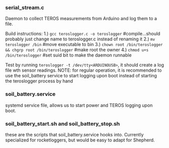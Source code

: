 ### serial_stream.c

Daemon to collect TEROS measurements from Arduino and log them to a file. 

Build instructions:
1.) `gcc teroslogger.c -o teroslogger` #compile...should probably just change name to teroslogger.c instead of renaming it
2.) `mv teroslogger /bin` #move executable to bin
3.) `chown root /bin/teroslogger && chgrp root /bin/teroslogger` #make root the owner
4.) `chmod u+s /bin/teroslogger` #set suid bit to make the daemon runnable

Test by running `teroslogger -t /dev/tty<ARDUINOUSB>`, it should create a log file wth sensor readings.
NOTE: for regular operation, it is recommended to use the soil_battery service to start logging upon boot instead of starting the teroslogger process by hand

### soil_battery.service

systemd service file, allows us to start power and TEROS logging upon boot. 

### soil_battery_start.sh and soil_battery_stop.sh

these are the scripts that soil_battery.service hooks into. Currently specialized for rocketloggers, but would be easy to adapt for Shepherd.
